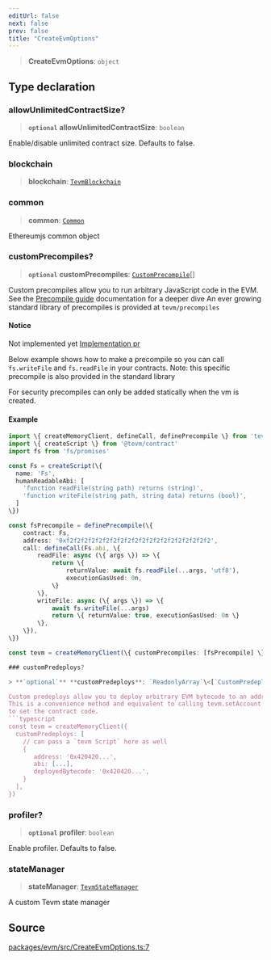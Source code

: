 ```yaml
---
editUrl: false
next: false
prev: false
title: "CreateEvmOptions"
---
```


> **CreateEvmOptions**: `object`

## Type declaration

### allowUnlimitedContractSize?

> **`optional`** **allowUnlimitedContractSize**: `boolean`

Enable/disable unlimited contract size. Defaults to false.

### blockchain

> **blockchain**: [`TevmBlockchain`](/reference/blockchain/classes/tevmblockchain/)

### common

> **common**: [`Common`](/reference/common/classes/common/)

Ethereumjs common object

### customPrecompiles?

> **`optional`** **customPrecompiles**: [`CustomPrecompile`](/reference/tevm/evm/type-aliases/customprecompile-1/)[]

Custom precompiles allow you to run arbitrary JavaScript code in the EVM.
See the [Precompile guide](https://todo.todo) documentation for a deeper dive
An ever growing standard library of precompiles is provided at `tevm/precompiles`

#### Notice

Not implemented yet [Implementation pr](https://github.com/evmts/tevm-monorepo/pull/728/files)

Below example shows how to make a precompile so you can call `fs.writeFile` and `fs.readFile` in your contracts.
Note: this specific precompile is also provided in the standard library

For security precompiles can only be added statically when the vm is created.

#### Example

```ts
import \{ createMemoryClient, defineCall, definePrecompile \} from 'tevm'
import \{ createScript \} from '@tevm/contract'
import fs from 'fs/promises'

const Fs = createScript(\{
  name: 'Fs',
  humanReadableAbi: [
    'function readFile(string path) returns (string)',
    'function writeFile(string path, string data) returns (bool)',
  ]
\})

const fsPrecompile = definePrecompile(\{
	contract: Fs,
	address: '0xf2f2f2f2f2f2f2f2f2f2f2f2f2f2f2f2f2f2f2f2',
	call: defineCall(Fs.abi, \{
		readFile: async (\{ args \}) => \{
			return \{
				returnValue: await fs.readFile(...args, 'utf8'),
				executionGasUsed: 0n,
			\}
		\},
		writeFile: async (\{ args \}) => \{
			await fs.writeFile(...args)
			return \{ returnValue: true, executionGasUsed: 0n \}
		\},
	\}),
\})

const tevm = createMemoryClient(\{ customPrecompiles: [fsPrecompile] \})

### customPredeploys?

> **`optional`** **customPredeploys**: `ReadonlyArray`\<[`CustomPredeploy`](/reference/predeploys/type-aliases/custompredeploy/)\<`any`, `any`\>\>

Custom predeploys allow you to deploy arbitrary EVM bytecode to an address.
This is a convenience method and equivalent to calling tevm.setAccount() manually
to set the contract code.
```typescript
const tevm = createMemoryClient({
  customPredeploys: [
    // can pass a `tevm Script` here as well
    {
       address: '0x420420...',
       abi: [...],
       deployedBytecode: '0x420420...',
    }
  ],
})
```

### profiler?

> **`optional`** **profiler**: `boolean`

Enable profiler. Defaults to false.

### stateManager

> **stateManager**: [`TevmStateManager`](/reference/state/type-aliases/tevmstatemanager/)

A custom Tevm state manager

## Source

[packages/evm/src/CreateEvmOptions.ts:7](https://github.com/evmts/tevm-monorepo/blob/main/packages/evm/src/CreateEvmOptions.ts#L7)
